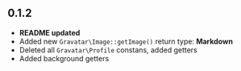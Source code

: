 ## 0.1.2 

 - __README updated__
 - Added new `Gravatar\Image::getImage()` return type: __Markdown__
 - Deleted all `Gravatar\Profile` constans, added getters
 - Added background getters
